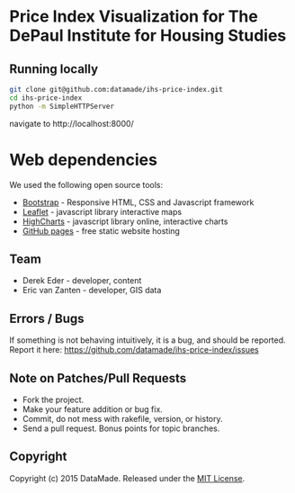 # Price Index Visualization for The DePaul Institute for Housing Studies

## Running locally

``` bash
git clone git@github.com:datamade/ihs-price-index.git
cd ihs-price-index
python -m SimpleHTTPServer
```

navigate to http://localhost:8000/

# Web dependencies
We used the following open source tools:

* [Bootstrap](http://getbootstrap.com/) - Responsive HTML, CSS and Javascript framework
* [Leaflet](http://leafletjs.com/) - javascript library interactive maps
* [HighCharts](http://www.highcharts.com/) - javascript library online, interactive charts
* [GitHub pages](https://pages.github.com/) - free static website hosting

## Team

* Derek Eder - developer, content
* Eric van Zanten - developer, GIS data

## Errors / Bugs

If something is not behaving intuitively, it is a bug, and should be reported.
Report it here: https://github.com/datamade/ihs-price-index/issues

## Note on Patches/Pull Requests
 
* Fork the project.
* Make your feature addition or bug fix.
* Commit, do not mess with rakefile, version, or history.
* Send a pull request. Bonus points for topic branches.

## Copyright

Copyright (c) 2015 DataMade. Released under the [MIT License](https://github.com/datamade/ihs-price-index/blob/master/LICENSE).
